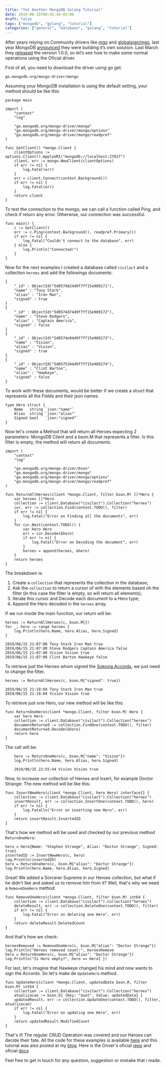 ```yaml
---
title: "Yet Another MongoDB Golang Tutorial"
date: 2019-06-15T08:42:44-03:00
draft: false
tags: ["mongodb", "golang", "tutorial"]
categories: ["general", "database", "golang", "tutorial"]
---
```


After years relying on Community drivers like [mgo](https://github.com/go-mgo/mgo) and [globalsign/mgo](https://github.com/globalsign/mgo), last year MongoDB [announced](https://engineering.mongodb.com/post/considering-the-community-effects-of-introducing-an-official-golang-mongodb-driver) they were building it’s own solution. Last March they [released](https://www.mongodb.com/blog/post/official-mongodb-go-driver-now-ga-and-ready-for-production) the version 1.0.0, so let’s see how to make some normal operations using the Oficial driver.

First of all, you need to download the driver using go get.

    go.mongodb.org/mongo-driver/mongo

Assuming your MongoDB installation is using the default setting, your method should be like this:

    package main

    import (
        "context"
        "log"

        "go.mongodb.org/mongo-driver/mongo"
        "go.mongodb.org/mongo-driver/mongo/options"
        "go.mongodb.org/mongo-driver/mongo/readpref"
    )

    func GetClient() *mongo.Client {
        clientOptions := options.Client().ApplyURI("mongodb://localhost:27017")
        client, err := mongo.NewClient(clientOptions)
        if err != nil {
            log.Fatal(err)
        }
        err = client.Connect(context.Background())
        if err != nil {
            log.Fatal(err)
        }
        return client
    }

To test the connection to the mongo, we can call a function called Ping, and check if return any error. Otherwise, our connection was successful.

    func main() {
        c := GetClient()
        err := c.Ping(context.Background(), readpref.Primary())
        if err != nil {
            log.Fatal("Couldn't connect to the database", err)
        } else {
            log.Println("Connected!")
        }
    }

Now for the next examples I created a database called `civilact` and a collection `heroes` and add the followings documents:

    {
        "_id" : ObjectId("5d0574824d9f7ff15e989171"),
        "name" : "Tony Stark",
        "alias" : "Iron Man",
        "signed" : true
    }
    {
        "_id" : ObjectId("5d0574d74d9f7ff15e989172"),
        "name" : "Steve Rodgers",
        "alias" : "Captain America",
        "signed" : false
    }
    {
        "_id" : ObjectId("5d0574e94d9f7ff15e989173"),
        "name" : "Vision",
        "alias" : "Vision",
        "signed" : true
    }
    {
        "_id" : ObjectId("5d0575344d9f7ff15e989174"),
        "name" : "Clint Barton",
        "alias" : "Hawkeye",
        "signed" : false
    }

To work with these documents, would be better if we create a struct that represents all the Fields and their json names.

    type Hero struct {
        Name   string `json:"name"`
        Alias  string `json:"alias"`
        Signed bool   `json:"signed"`
    }

Now let's create a Method that will return all Heroes expecting 2 parameters: MongoDB Client and a bson.M that represents a filter. Is this filter is empty, the method will return all documents.

    import (
        "context"
        "log"

        "go.mongodb.org/mongo-driver/bson"
        "go.mongodb.org/mongo-driver/mongo"
        "go.mongodb.org/mongo-driver/mongo/options"
        "go.mongodb.org/mongo-driver/mongo/readpref"
    )

    func ReturnAllHeroes(client *mongo.Client, filter bson.M) []*Hero {
        var heroes []*Hero
        collection := client.Database("civilact").Collection("heroes")
        cur, err := collection.Find(context.TODO(), filter)
        if err != nil {
            log.Fatal("Error on Finding all the documents", err)
        }
        for cur.Next(context.TODO()) {
            var hero Hero
            err = cur.Decode(&hero)
            if err != nil {
                log.Fatal("Error on Decoding the document", err)
            }
            heroes = append(heroes, &hero)
        }
        return heroes
    }

The breakdown is:

1. Create a `collection` that represents the collection in the database;
2. Ask the `collection` to return a cursor of with the elements based oh the filter (in this case the filter is empty, so will return all elements);
3. Iterate this cursor and Decode each document to a Hero type;
4. Append the Hero decoded in the `heroes` array.

If we run inside the main function, our return will be:

    heroes := ReturnAllHeroes(c, bson.M{})
    for _, hero := range heroes {
        log.Println(hero.Name, hero.Alias, hero.Signed)
    }

    2019/06/15 21:07:00 Tony Stark Iron Man true
    2019/06/15 21:07:00 Steve Rodgers Captain America false
    2019/06/15 21:07:00 Vision Vision true
    2019/06/15 21:07:00 Clint Barton Hawkeye false

To retrieve just the Heroes whom signed the [Sokovia Accords](https://marvelcinematicuniverse.fandom.com/wiki/Sokovia_Accords), we just need to change the filter.

    heroes := ReturnAllHeroes(c, bson.M{"signed": true})

    2019/06/15 21:18:04 Tony Stark Iron Man true
    2019/06/15 21:18:04 Vision Vision true

To retrieve just one Hero, our new method will be like this:

    func ReturnOneHero(client *mongo.Client, filter bson.M) Hero {
        var hero Hero
        collection := client.Database("civilact").Collection("heroes")
        documentReturned := collection.FindOne(context.TODO(), filter)
        documentReturned.Decode(&hero)
        return hero
    }

The call will be:

        hero := ReturnOneHero(c, bson.M{"name": "Vision"})
        log.Println(hero.Name, hero.Alias, hero.Signed)

        2019/06/15 22:55:44 Vision Vision true

Now, to increase our collection of Heroes and insert, for example Doctor Strange: The new method will be like this:

    func InsertNewHero(client *mongo.Client, hero Hero) interface{} {
        collection := client.Database("civilact").Collection("heroes")
        insertResult, err := collection.InsertOne(context.TODO(), hero)
        if err != nil {
            log.Fatalln("Error on inserting new Hero", err)
        }
        return insertResult.InsertedID
    }

That's how we method will be used and checked by our previous method `ReturnOneHero`:

    hero = Hero{Name: "Stephen Strange", Alias: "Doctor Strange", Signed: true}
    insertedID := InsertNewHero(c, hero)
    log.Println(insertedID)
    hero = ReturnOneHero(c, bson.M{"alias": "Doctor Strange"})
    log.Println(hero.Name, hero.Alias, hero.Signed)

Great! We added a Sorcerer Supreme in our Heroes collection, but what if he didn't like and asked us to remove him from it? Well, that's why we need a `RemoveOneHero` method.

    func RemoveOneHero(client *mongo.Client, filter bson.M) int64 {
        collection := client.Database("civilact").Collection("heroes")
        deleteResult, err := collection.DeleteOne(context.TODO(), filter)
        if err != nil {
            log.Fatal("Error on deleting one Hero", err)
        }
        return deleteResult.DeletedCount
    }

And that's how we check:

    heroesRemoved := RemoveOneHero(c, bson.M{"alias": "Doctor Strange"})
    log.Println("Heroes removed count:", heroesRemove
    hero = ReturnOneHero(c, bson.M{"alias": "Doctor Strange"})
    log.Println("Is Hero empty?", hero == Hero{ })

For last, let's imagine that Hawkeye changed his mind and now wants to sign the Accords. So let's make de `UpdateHero` method.

    func UpdateHero(client *mongo.Client, updatedData bson.M, filter bson.M) int64 {
        collection := client.Database("civilact").Collection("heroes")
        atualizacao := bson.D{ {Key: "$set", Value: updatedData} }
        updatedResult, err := collection.UpdateOne(context.TODO(), filter, atualizacao)
        if err != nil {
            log.Fatal("Error on updating one Hero", err)
        }
        return updatedResult.ModifiedCount
    }

That's it! The regular CRUD Operation was covered and our Heroes can decide their fate.
All the code for these examples is available [here](http://github.com/eduardohitek/mongodb-go-example) and this tutorial was also posted at my [blog](http://blog.eduardohitek.dev). Here is the Driver's oficial [repo](https://github.com/mongodb/mongo-go-driver) and oficial [docs](https://godoc.org/go.mongodb.org/mongo-driver/mongo)

Feel free to get in touch for any question, suggestion or mistake that i made.

